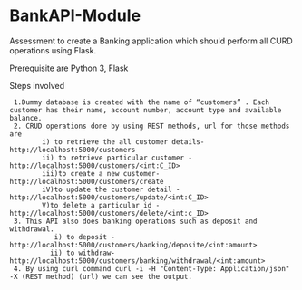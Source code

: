# BankAPI-Module

Assessment to create a Banking application which should perform all CURD operations using Flask.

Prerequisite are 
Python 3,
Flask 

Steps involved
 
     1.Dummy database is created with the name of “customers” . Each customer has their name, account number, account type and available balance.
     2. CRUD operations done by using REST methods, url for those methods are
            i) to retrieve the all customer details- http://localhost:5000/customers
            ii) to retrieve particular customer -  http://localhost:5000/customers/<int:C_ID>
            iii)to create a new customer- http://localhost:5000/customers/create
            iV)to update the customer detail -  http://localhost:5000/customers/update/<int:C_ID>
            V)to delete a particular id -  http://localhost:5000/customers/delete/<int:c_ID>
     3. This API also does banking operations such as deposit and withdrawal. 
               i) to deposit -  http://localhost:5000/customers/banking/deposite/<int:amount>
              ii) to withdraw- http://localhost:5000/customers/banking/withdrawal/<int:amount>
     4. By using curl command curl -i -H "Content-Type: Application/json" -X (REST method) (url) we can see the output.


        







